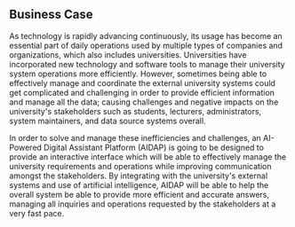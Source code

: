 ## Business Case
                                                                 
As technology is rapidly advancing continuously, its usage has become an essential part of daily operations used by multiple types of companies and organizations, which also includes universities. Universities have incorporated new technology and software tools to manage their university system operations more efficiently. However, sometimes being able to effectively manage and coordinate the external university systems could get complicated and challenging in order to provide efficient information and manage all the data; causing challenges and negative impacts on the university's stakeholders such as students, lecturers, administrators, system maintainers, and data source systems overall.

In order to solve and manage these inefficiencies and challenges, an AI-Powered Digital Assistant Platform (AIDAP) is going to be designed to provide an interactive interface which will be able to effectively manage the university requirements and operations while improving communication amongst the stakeholders. By integrating with the university's external systems and use of artificial intelligence, AIDAP will be able to help the overall system be able to provide more efficient and accurate answers, managing all inquiries and operations requested by the stakeholders at a very fast pace.
